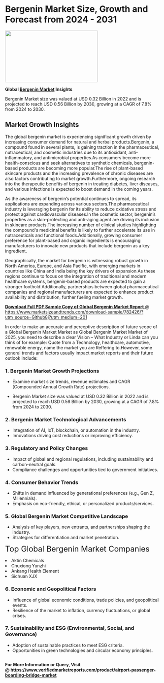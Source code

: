 <H1>Bergenin Market Size, Growth and Forecast from 2024 - 2031</H1><img class="aligncenter size-medium wp-image-584254" src="https://thirdeyenews.in/wp-content/uploads/2024/09/Global-Market-Research-300x168.jpeg" alt="" width="300" height="168" /><p><strong>Global&nbsp;<a href="https://www.marketsizeandtrends.com/download-sample/782426/?utm_source=Github8j?utm_medium=201">Bergenin Market</a> Insights</strong></p><p>Bergenin Market size was valued at USD 0.32 Billion in 2022 and is projected to reach USD 0.56 Billion by 2030, growing at a CAGR of 7.8% from 2024 to 2030.</p><p><h2>Market Growth Insights</h2> <p>The global bergenin market is experiencing significant growth driven by increasing consumer demand for natural and herbal products.Bergenin, a compound found in several plants, is gaining traction in the pharmaceutical, nutraceutical, and cosmetic industries due to its antioxidant, anti-inflammatory, and antimicrobial properties.As consumers become more health-conscious and seek alternatives to synthetic chemicals, bergenin-based products are becoming more popular.The rise of plant-based skincare products and the increasing prevalence of chronic diseases are also factors contributing to market growth.Furthermore, ongoing research into the therapeutic benefits of bergenin in treating diabetes, liver diseases, and various infections is expected to boost demand in the coming years.</p> <p><a href="#"></a></p> <p>As the awareness of bergenin’s potential continues to spread, its applications are expanding across various sectors.The pharmaceutical industry is leveraging bergenin for its ability to reduce oxidative stress and protect against cardiovascular diseases.In the cosmetic sector, bergenin’s properties as a skin-protecting and anti-aging agent are driving its inclusion in skincare products.The increasing number of clinical studies highlighting the compound's medicinal benefits is likely to further accelerate its use in nutraceuticals and functional foods.Additionally, growing consumer preference for plant-based and organic ingredients is encouraging manufacturers to innovate new products that include bergenin as a key ingredient.</p> <p>Geographically, the market for bergenin is witnessing robust growth in North America, Europe, and Asia Pacific, with emerging markets in countries like China and India being the key drivers of expansion.As these regions continue to focus on the integration of traditional and modern healthcare systems, bergenin-based products are expected to gain a stronger foothold.Additionally, partnerships between global pharmaceutical companies and regional manufacturers are expected to enhance product availability and distribution, further fueling market growth.</p> <p><a href="#"></p><p><span class=""><strong>Download Full PDF Sample Copy of Global Bergenin Market Report</strong> @ <a href="https://www.marketsizeandtrends.com/download-sample/782426/?utm_source=Github8j?utm_medium=201" target="_blank">https://www.marketsizeandtrends.com/download-sample/782426/?utm_source=Github8j?utm_medium=201</a></span></p><p>In order to make an accurate and perceptive description of future scope of a Global&nbsp;Bergenin Market Market as Global&nbsp;Bergenin Market Market of 2025, you need to describe a clear Vision &ndash; What Industry or Linda can you think of for example: Quote from a Technology, healthcare, automotive, renewable energy, name the market you are Reffering to.However, some general trends and factors usually impact market reports and their future outlook include:</p><h3>1.&nbsp;<strong>Bergenin Market Growth Projections</strong></h3><ul><li>Examine market size trends, revenue estimates and CAGR (Compounded Annual Growth Rate) projections.</li><li><p>Bergenin Market size was valued at USD 0.32 Billion in 2022 and is projected to reach USD 0.56 Billion by 2030, growing at a CAGR of 7.8% from 2024 to 2030.</p></li></ul><h3>2.&nbsp;<strong>Bergenin Market Technological Advancements</strong></h3><ul><li>Integration of AI, IoT, blockchain, or automation in the industry.</li><li>Innovations driving cost reductions or improving efficiency.</li></ul><h3>3.&nbsp;<strong>Regulatory and Policy Changes</strong></h3><ul><li>Impact of global and regional regulations, including sustainability and carbon-neutral goals.</li><li>Compliance challenges and opportunities tied to government initiatives.</li></ul><h3>4.&nbsp;<strong>Consumer Behavior Trends</strong></h3><ul><li>Shifts in demand influenced by generational preferences (e.g., Gen Z, Millennials).</li><li>Emphasis on eco-friendly, ethical, or personalized products/services.</li></ul><h3>5.&nbsp;<strong>Global Bergenin Market Competitive Landscape</strong></h3><ul><li>Analysis of key players, new entrants, and partnerships shaping the industry.</li><li>Strategies for differentiation and market penetration.</li></ul><p data-pm-slice="1 1 []"><span style="color: inherit; font-family: inherit; font-size: 25px;">Top Global Bergenin Market Companies</span></p><div class="" data-test-id=""><p><li>Aktin Chemicals</li><li> Chuxiong Yunzhi</li><li> Ankang Health Element</li><li> Sichuan XJX</li></p></div><h3>6.&nbsp;<strong>Economic and Geopolitical Factors</strong></h3><ul><li>Influence of global economic conditions, trade policies, and geopolitical events.</li><li>Resilience of the market to inflation, currency fluctuations, or global crises.</li></ul><h3>7.&nbsp;<strong>Sustainability and ESG (Environmental, Social, and Governance)</strong></h3><ul><li>Adoption of sustainable practices to meet ESG criteria.</li><li>Opportunities in green technologies and circular economy principles.</li></ul><h2><strong style="font-size: 14px;">For More Information or Query, Visit @&nbsp;</strong><a style="background-color: #ffffff; font-size: 14px;" href="https://www.marketsizeandtrends.com/report/bergenin-market/" target="_blank">https://www.verifiedmarketreports.com/product/airport-passenger-boarding-bridge-market</a></h2>